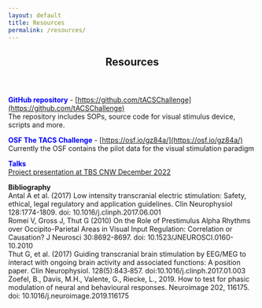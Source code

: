 ```yaml
---
layout: default
title: Resources
permalink: /resources/
---
```


<header>
<h2>Resources</h2>
</header>

<span style="color:blue"><b>GitHub repository</b></span> - [https://github.com/tACSChallenge](https://github.com/tACSChallenge)<br>
The repository includes SOPs, source code for visual stimulus device, scripts and more.


<span style="color:blue"><b>OSF The TACS Challenge</b></span> - [https://osf.io/gz84a/](https://osf.io/gz84a/)<br>
Currently the OSF contains the pilot data for the visual stimulation paradigm

<span style="color:blue"><b>Talks</b></span><br>
[Project presentation at TBS CNW December 2022](https://www.youtube.com/watch?v=alBflLKyZcA)


**Bibliography**<br>
Antal A et al. (2017) Low intensity transcranial electric stimulation: Safety, ethical, legal regulatory and application guidelines. Clin Neurophysiol 128:1774-1809. doi: 10.1016/j.clinph.2017.06.001<br>
Romei V, Gross J, Thut G (2010) On the Role of Prestimulus Alpha Rhythms over Occipito-Parietal Areas in Visual Input Regulation: Correlation or Causation? J Neurosci 30:8692-8697. doi: 10.1523/JNEUROSCI.0160-10.2010<br>
Thut G, et al. (2017) Guiding transcranial brain stimulation by EEG/MEG to interact with ongoing brain activity and associated functions: A position paper. Clin Neurophysiol. 128(5):843‐857. doi:10.1016/j.clinph.2017.01.003<br>
Zoefel, B., Davis, M.H., Valente, G., Riecke, L., 2019. How to test for phasic modulation of neural and behavioural responses. Neuroimage 202, 116175. doi: 10.1016/j.neuroimage.2019.116175
